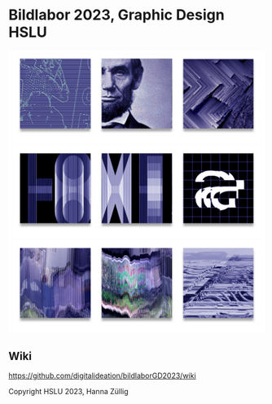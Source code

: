 # Bildlabor 2023, Graphic Design HSLU

![Image showing edge detection and pixel sorting and dithering function.](./readme/pixel.jpg)
![Image showing text2point and copy function.](./readme/fontmanipulation.jpg)
![Image showing examples with copy and slitscan algorithm.](./readme/slitscan.jpg)



## Wiki 
https://github.com/digitalideation/bildlaborGD2023/wiki

Copyright HSLU 2023, Hanna Züllig